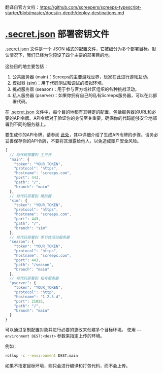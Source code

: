 翻译自官方文档：https://github.com/screepers/screeps-typescript-starter/blob/master/docs/in-depth/deploy-destinations.md
# [.secret.json](../.secret.json) 部署密钥文件 

[.secret.json](../.secret.json) 文件是一个 JSON 格式的配置文件，它被细分为多个部署目标。默认情况下，我们已经为你预设了四个主要的部署目的地。
<br>
<br>
这些目的地主要包括：
1. 公共服务器 (main)：Screeps的主要游戏世界，玩家在此进行游戏互动。
2. 模拟器 (sim)：用于代码测试和调试的模拟环境。 
3. 挑战服务器 (season)：用于参与官方或社区组织的各种挑战活动。
4. 私人服务器 (pserver)：如果你拥有自己的私有Screeps服务器，可以在此部署代码。

在 [.secret.json](../.secret.json) 文件中，每个目的地都有其特定的配置，包括服务器的URL和必要的API令牌。API令牌对于验证你的身份至关重要，确保你的代码能够安全地部署到不同的服务器上。

要生成你的API令牌，请参阅 [此处](https://github.com/screepers/screeps-typescript-starter/blob/master/docs/getting-started/authenticating.md)，其中详细介绍了生成API令牌的步骤。请务必妥善保存你的API令牌，不要将其泄露给他人，以免造成账户安全风险。

```javascript
{
  // 将代码部署到 主世界
  "main": {
    "token": "YOUR_TOKEN",
    "protocol": "https",
    "hostname": "screeps.com",
    "port": 443,
    "path": "/",
    "branch": "main"
  },
  // 将代码部署到 模拟器
  "sim": {
    "token": "YOUR_TOKEN",
    "protocol": "https",
    "hostname": "screeps.com",
    "port": 443,
    "path": "/",
    "branch": "sim"
  },
  // 将代码部署到 季节性活动服务器
  "season": {
    "token": "YOUR_TOKEN",
    "protocol": "https",
    "hostname": "screeps.com",
    "port": 443,
    "path": "/season",
    "branch": "main"
  },
  // 将代码部署到 私有服务器
  "pserver": {
    "token": "YOUR_TOKEN",
    "protocol": "http",
    "hostname": "1.2.3.4",
    "port": 21025,
    "path": "/",
    "branch": "main"
  }
}
```

可以通过复制配置对象并进行必要的更改来创建多个目标环境。 使用 `--environment DEST:<dest>` 参数来指定上传的环境。

例如：
```bash
rollup -c --environment DEST:main
```
如果不指定目标环境，则只会进行编译和打包代码，而不会上传。
